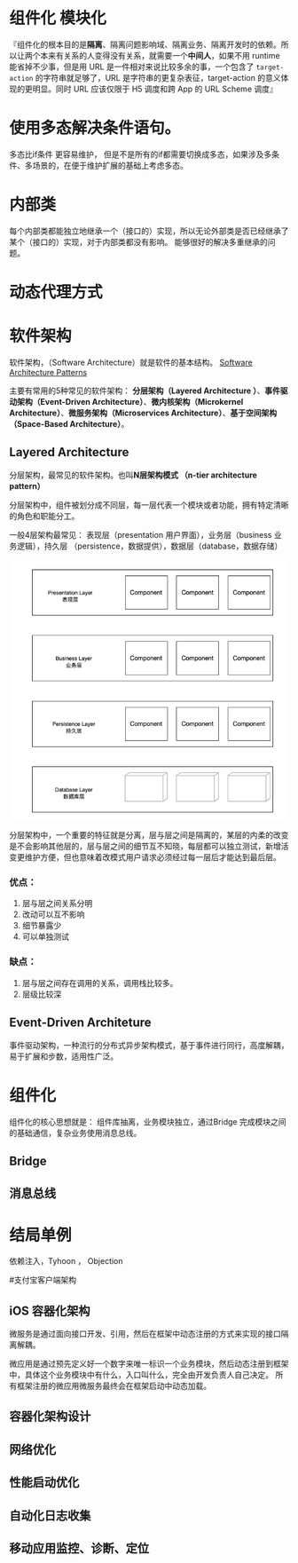 # 组件化 模块化

『组件化的根本目的是**隔离**、隔离问题影响域、隔离业务、隔离开发时的依赖。所以让两个本来有关系的人变得没有关系，就需要一个**中间人**，如果不用 runtime 能省掉不少事，但是用 URL 是一件相对来说比较多余的事，一个包含了 `target-action` 的字符串就足够了，URL 是字符串的更复杂表征，target-action 的意义体现的更明显。同时 URL 应该仅限于 H5 调度和跨 App 的 URL Scheme 调度』




# 使用多态解决条件语句。

多态比if条件 更容易维护， 但是不是所有的if都需要切换成多态，如果涉及多条件、多场景的，在便于维护扩展的基础上考虑多态。

# 内部类
每个内部类都能独立地继承一个（接口的）实现，所以无论外部类是否已经继承了某个（接口的）实现，对于内部类都没有影响。
能够很好的解决多重继承的问题。 

# 动态代理方式


# 软件架构

软件架构，（Software Architecture）就是软件的基本结构。 [Software Architecture Patterns](https://www.oreilly.com/programming/free/files/software-architecture-patterns.pdf)

主要有常用的5种常见的软件架构： **分层架构（Layered Architecture ）**、**事件驱动架构（Event-Driven Architecture）**、**微内核架构（Microkernel Architecture）**、**微服务架构（Microservices Architecture）**、**基于空间架构（Space-Based Architecture）**。

## Layered Architecture
分层架构，最常见的软件架构。也叫**N层架构模式 （n-tier architecture pattern）**

分层架构中，组件被划分成不同层，每一层代表一个模块或者功能，拥有特定清晰的角色和职能分工。

一般4层架构最常见： 表现层（presentation 用户界面），业务层（business 业务逻辑），持久层 （persistence，数据提供），数据层（database，数据存储）

![分层结构](https://raw.githubusercontent.com/JellyGD/jellygd.github.io/master/_posts/images/20181120-LayeredArchitecture.png)

分层架构中，一个重要的特征就是分离，层与层之间是隔离的，某层的内柔的改变是不会影响其他层的，层与层之间的细节互不知晓，每层都可以独立测试，新增活变更维护方便，但也意味着改模式用户请求必须经过每一层后才能达到最后层。  

### 优点： 

1. 层与层之间关系分明
2. 改动可以互不影响
3. 细节暴露少
4. 可以单独测试

### 缺点：

1. 层与层之间存在调用的关系，调用栈比较多。
2. 层级比较深

## Event-Driven Architeture
事件驱动架构，一种流行的分布式异步架构模式，基于事件进行同行，高度解耦，易于扩展和步数，适用性广泛。

# 组件化

组件化的核心思想就是： 组件库抽离，业务模块独立，通过Bridge 完成模块之间的基础通信，复杂业务使用消息总线。

## Bridge
## 消息总线

# 结局单例
依赖注入，Tyhoon ， Objection

#支付宝客户端架构

## iOS 容器化架构


微服务是通过面向接口开发、引用，然后在框架中动态注册的方式来实现的接口隔离解耦。

微应用是通过预先定义好一个数字来唯一标识一个业务模块，然后动态注册到框架中，具体这个业务模块中有什么，入口叫什么，完全由开发负责人自己决定。
所有框架注册的微应用微服务最终会在框架启动中动态加载。


## 容器化架构设计
## 网络优化
## 性能启动优化
## 自动化日志收集
## 移动应用监控、诊断、定位
